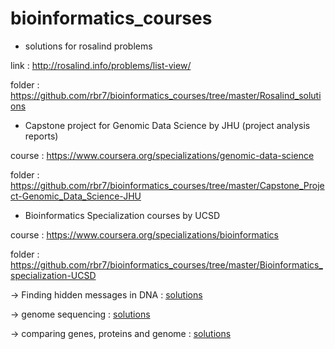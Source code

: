 # bioinformatics_courses

- solutions for rosalind problems

link : http://rosalind.info/problems/list-view/

folder : https://github.com/rbr7/bioinformatics_courses/tree/master/Rosalind_solutions



- Capstone project for Genomic Data Science by JHU
(project analysis reports)

course : https://www.coursera.org/specializations/genomic-data-science

folder : https://github.com/rbr7/bioinformatics_courses/tree/master/Capstone_Project-Genomic_Data_Science-JHU



- Bioinformatics Specialization courses by UCSD

course : https://www.coursera.org/specializations/bioinformatics

folder : https://github.com/rbr7/bioinformatics_courses/tree/master/Bioinformatics_specialization-UCSD

-> Finding hidden messages in DNA : [solutions](https://github.com/rbr7/bioinformatics_courses/tree/master/Bioinformatics_specialization-UCSD/finding_hidden_messages_in_DNA)

-> genome sequencing : [solutions](https://github.com/rbr7/bioinformatics_courses/tree/master/Bioinformatics_specialization-UCSD/genome_sequencing)

-> comparing genes, proteins and genome : [solutions](https://github.com/rbr7/bioinformatics_courses/tree/master/Bioinformatics_specialization-UCSD/comparing_genes_proteins_and_genome)
